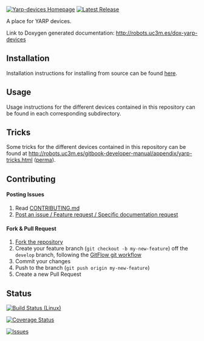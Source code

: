 [![Yarp-devices Homepage](https://img.shields.io/badge/yarp-devices-orange.svg)](http://robots.uc3m.es/dox-yarp-devices) [![Latest Release](https://img.shields.io/github/tag/roboticslab-uc3m/yarp-devices.svg?label=Latest%20Release)](https://github.com/roboticslab-uc3m/yarp-devices/tags)

A place for YARP devices.

Link to Doxygen generated documentation: http://robots.uc3m.es/dox-yarp-devices

## Installation

Installation instructions for installing from source can be found [here](/doc/yarp-devices-install.md).

## Usage
Usage instructions for the different devices contained in this repository can be found in each corresponding subdirectory.

## Tricks
Some tricks for the different devices contained in this repository can be found at http://robots.uc3m.es/gitbook-developer-manual/appendix/yarp-tricks.html ([perma](https://github.com/roboticslab-uc3m/developer-manual/blob/9c11c75d4ef5de8ac43a90ab3184fdf8e85a3290/appendix/yarp-tricks.md)).

## Contributing

#### Posting Issues

1. Read [CONTRIBUTING.md](https://github.com/roboticslab-uc3m/yarp-devices/blob/master/CONTRIBUTING.md)
2. [Post an issue / Feature request / Specific documentation request](https://github.com/roboticslab-uc3m/yarp-devices/issues)

#### Fork & Pull Request

1. [Fork the repository](https://github.com/roboticslab-uc3m/yarp-devices/fork)
2. Create your feature branch (`git checkout -b my-new-feature`) off the `develop` branch, following the [GitFlow git workflow](https://www.atlassian.com/git/tutorials/comparing-workflows/gitflow-workflow)
3. Commit your changes
4. Push to the branch (`git push origin my-new-feature`)
5. Create a new Pull Request

## Status

[![Build Status (Linux)](https://travis-ci.com/roboticslab-uc3m/yarp-devices.svg?branch=develop)](https://travis-ci.com/roboticslab-uc3m/yarp-devices)

[![Coverage Status](https://coveralls.io/repos/roboticslab-uc3m/yarp-devices/badge.svg)](https://coveralls.io/r/roboticslab-uc3m/yarp-devices)

[![Issues](https://img.shields.io/github/issues/roboticslab-uc3m/yarp-devices.svg?label=Issues)](https://github.com/roboticslab-uc3m/yarp-devices/issues)
